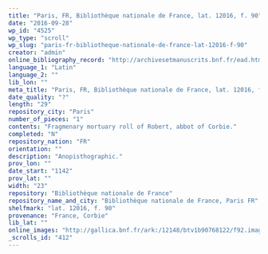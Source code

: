 ```yaml
---
title: "Paris, FR, Bibliothèque nationale de France, lat. 12016, f. 90"
date: "2016-09-28"
wp_id: "4525"
wp_type: "scroll"
wp_slug: "paris-fr-bibliotheque-nationale-de-france-lat-12016-f-90"
creator: "admin"
online_bibliography_record: "http://archivesetmanuscrits.bnf.fr/ead.html?id=FRBNFEAD000073374"
language_1: "Latin"
language_2: ""
lib_lon: ""
meta_title: "Paris, FR, Bibliothèque nationale de France, lat. 12016, f. 90"
date_quality: "?"
length: "29"
repository_city: "Paris"
number_of_pieces: "1"
contents: "Fragmenary mortuary roll of Robert, abbot of Corbie."
completed: "N"
repository_nation: "FR"
orientation: ""
description: "Anopisthographic."
prov_lon: ""
date_start: "1142"
prov_lat: ""
width: "23"
repository: "Bibliothèque nationale de France"
repository_name_and_city: "Bibliothèque nationale de France, Paris FR"
shelfmark: "lat. 12016, f. 90"
provenance: "France, Corbie"
lib_lat: ""
online_images: "http://gallica.bnf.fr/ark:/12148/btv1b90768122/f92.image.r=12016.langEN"
_scrolls_id: "412"
---
```



